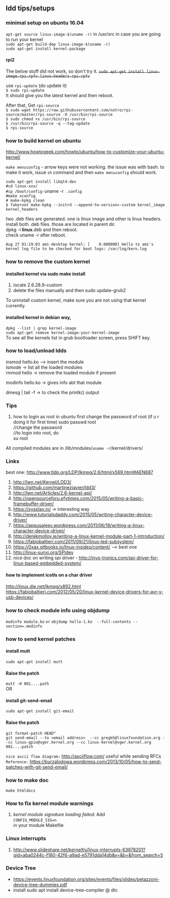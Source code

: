 ## ldd tips/setups

### minimal setup on ubuntu 16.04

`apt-get source linux-image-$(uname -r)` in /usr/src in case you are going to
run your kernel  
`sudo apt-get build-dep linux-image-$(uname -r)`  
`sudo apt-get install kernel-package`

#### rpi2

The below stuff did not work, so don't try it.
~~`sudo apt-get install linux-image-rpi-rpfv linux-headers-rpi-rpfv`~~

use `rpi-update` (do update it)  
   `$ sudo rpi-update`  
   It should give you the latest kernel and then reboot.  
   
   After that, Get `rpi-source`  
   `$ sudo wget https://raw.githubusercontent.com/notro/rpi-source/master/rpi-source -O /usr/bin/rpi-source`  
   `$ sudo chmod +x /usr/bin/rpi-source`  
   `$ /usr/bin/rpi-source -q --tag-update`  
   `$ rpi-source`

### how to build kernel on ubuntu

http://www.howtogeek.com/howto/ubuntu/how-to-customize-your-ubuntu-kernel/  

`make menuconfig` - arrow keys were not working. the issue was with bash.
to make it work, issue `sh` command and then `make menuconfig` should work.  

`sudo apt-get install libqt4-dev`  
`#cd linux-xxx/`  
`#cp /boot/config-`uname -r` .config`  
`#make xconfig `  
`# make-kpkg clean`  
`$ fakeroot make-kpkg --initrd --append-to-version=-custom kernel_image kernel_headers`

two .deb files are generated. one is linux image and other is linux headers.  
install both .deb files. those are located in parent dir.  
dpkg -i **linux**.deb  and then reboot.  
check uname -r after reboot.

`Aug 27 01:19:03 ami-desktop kernel: [    0.000000] Hello to ami's kernel
log file to be checked for boot logs: /var/log/kern.log `  

### how to remove the custom kernel 

#### installed kernel via sudo make install 

1. locate 2.6.28.9-custom
2. delete the files manually and then sudo update-grub2

To uninstall custom kernel, make sure you are not using that kernel currently.

#### installed kernel in debian way,  

 `dpkg --list | grep kernel-image`  
 `sudo apt-get remove kernel-image-your-kernel-image`  
To see all the kernels list in grub bootloader screen, press SHIFT key.

### how to load/unload ldds

insmod hello.ko --> insert the module  
lsmode -> list all the loaded modules  
rmmod hello -> remove the loaded module if present  

modinfo hello.ko -> gives info abt that module  

   dmesg | tail -f -> to check the printk() output  

### Tips

1. how to login as root in ubuntu
first change the password of root (if u r doing it for first time)
sudo passwd root  
//change the password  
//to login into root, do  
su root  

All compiled modules are in /lib/modules/`uname -r`/kernel/drivers/

### Links

best one: http://www.tldp.org/LDP/lkmpg/2.6/html/x569.html#AEN687

1. http://lwn.net/Kernel/LDD3/
2. https://github.com/martinezjavier/ldd3/
3. http://lwn.net/Articles/2.6-kernel-api/
4. http://opensourceforu.efytimes.com/2015/05/writing-a-basic-framebuffer-driver/
5. https://sysplay.in/ -> interesting way
6. http://www.tutorialsdaddy.com/2015/05/writing-character-device-driver/
7. https://appusajeev.wordpress.com/2011/06/18/writing-a-linux-character-device-driver/
8. http://derekmolloy.ie/writing-a-linux-kernel-module-part-1-introduction/
9. https://fabiobaltieri.com/2011/09/21/linux-led-subsystem/
10. https://0xax.gitbooks.io/linux-insides/content/  --> best one
11. http://linux-sunxi.org/SPIdev
12. nice doc on writing spi driver - http://invo-tronics.com/spi-driver-for-linux-based-embedded-system/

#### how to implement icotls on a char driver

http://linux.die.net/lkmpg/x892.html
https://fabiobaltieri.com/2012/05/20/linux-kernel-device-drivers-for-avr-v-usb-devices/

### how to check module info using objdump

`modinfo module.ko`
`or`
`objdump hello-1.ko  --full-contents --section=.modinfo`

### how to send kernel patches

#### install mutt

`sudo apt-get install mutt`

#### Raise the patch
`mutt -H 001....path`  
OR  
#### install git-send-email

`sudo apt-get install git-email`

#### Raise the patch
`git format-patch HEAD^`  
`git send-email --to <email address>  --cc gregkh@linuxfoundation.org --cc linux-gpio@vger.kernel.org --cc linux-kernel@vger.kernel.org 001....patch`

`nice ascii flow diagram:` http://asciiflow.com/   useful while sending RFCs  
`Reference:` https://burzalodowa.wordpress.com/2013/10/05/how-to-send-patches-with-git-send-email/

### how to make doc

`make htmldocs`

### How to fix kernel module warnings

1. *kernel module signature loading failed:* Add  
`CONFIG_MODULE_SIG=n`  
in your module Makefile

### Linux interrupts

1. http://www.slideshare.net/kerneltlv/linux-interrupts-63978201?qid=aba0244c-f180-42f6-a9ad-e5791dda14db&v=&b=&from_search=5

### Device Tree
- https://events.linuxfoundation.org/sites/events/files/slides/petazzoni-device-tree-dummies.pdf
- install sudo apt install device-tree-compiler @ dtc  
